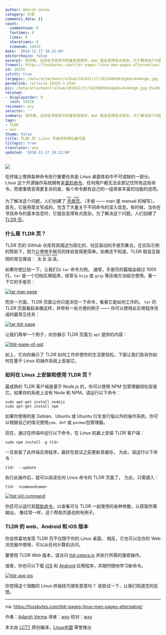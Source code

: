 ```yaml
---
author: Adarsh Verma
category: 分享
comments_data: []
count:
  commentnum: 0
  favtimes: 0
  likes: 0
  sharetimes: 0
  viewnum: 14432
date: '2018-12-17 18:22:00'
editorchoice: false
excerpt: 有时候，当你在寻找命令的基本信息时，man 就会显得有点庞杂。为了解决这个问题，人们创建了TLDR 页。
fromurl: https://fossbytes.com/tldr-pages-linux-man-pages-alternative/
id: 10355
islctt: true
largepic: /data/attachment/album/201812/17/182300hb6i6gkkc4n44ngm.jpg
permalink: /article-10355-1.html
pic: /data/attachment/album/201812/17/182300hb6i6gkkc4n44ngm.jpg.thumb.jpg
related:
- displayorder: 0
  raid: 10528
reviewer: wxy
selector: ''
summary: 有时候，当你在寻找命令的基本信息时，man 就会显得有点庞杂。为了解决这个问题，人们创建了TLDR 页。
tags:
- TLDR
- man
thumb: false
title: TLDR 页：Linux 手册页的简化替代品
titlepic: true
translator: wxy
updated: '2018-12-17 18:22:00'
---
```


![](/data/attachment/album/201812/17/182300hb6i6gkkc4n44ngm.jpg)


在终端上使用各种命令执行重要任务是 Linux 桌面体验中不可或缺的一部分。Linux 这个开源操作系统拥有[丰富的命令](https://fossbytes.com/a-z-list-linux-command-line-reference/)，任何用户都无法全部记住所有这些命令。而使事情变得更复杂的是，每个命令都有自己的一组带来丰富的功能的选项。


为了解决这个问题，人们创建了<ruby> <a href="https://fossbytes.com/linux-lexicon-man-pages-navigation/">  手册页 </a> <rt>  man page </rt></ruby>，（手册 —— man 是 manual 的缩写）。首先，它是用英文写成的，包含了大量关于不同命令的深入信息。有时候，当你在寻找命令的基本信息时，它就会显得有点庞杂。为了解决这个问题，人们创建了[TLDR 页](https://github.com/tldr-pages/tldr)。


### 什么是 TLDR 页？


TLDR 页的 GitHub 仓库将其描述为简化的、社区驱动的手册页集合。在实际示例的帮助下，努力让使用手册页的体验变得更简单。如果还不知道，TLDR 取自互联网的常见俚语：<ruby> 太长没读 <rt>  Too Long Didn’t Read </rt></ruby>。


如果你想比较一下，让我们以 `tar` 命令为例。 通常，手册页的篇幅会超过 1000 行。`tar` 是一个归档实用程序，经常与 `bzip` 或 `gzip` 等压缩方法结合使用。看一下它的手册页：


[![tar man page](/data/attachment/album/201812/17/182301yb4vvlotbn2aa21v.jpg)](https://fossbytes.com/wp-content/uploads/2017/11/tar-man-page.jpg)


而另一方面，TLDR 页面让你只是浏览一下命令，看看它是如何工作的。 `tar` 的 TLDR 页面看起来像这样，并带有一些方便的例子 —— 你可以使用此实用程序完成的最常见任务：


[![tar tldr page](/data/attachment/album/201812/17/182302bec0dzlsm68vw8pc.jpg)](https://fossbytes.com/wp-content/uploads/2017/11/tar-tldr-page.jpg)


让我们再举一个例子，向你展示 TLDR 页面为 `apt` 提供的内容：


[![tldr-page-of-apt](/data/attachment/album/201812/17/182304amrk3y3nkkkkymr7.jpg)](https://fossbytes.com/wp-content/uploads/2017/11/tldr-page-of-apt.jpg)


如上，它向你展示了 TLDR 如何工作并使你的生活更轻松，下面让我们告诉你如何在基于 Linux 的操作系统上安装它。


### 如何在 Linux 上安装和使用 TLDR 页？


最成熟的 TLDR 客户端是基于 Node.js 的，你可以使用 NPM 包管理器轻松安装它。如果你的系统上没有 Node 和 NPM，请运行以下命令：



```
sudo apt-get install nodejs
sudo apt-get install npm 
```

如果你使用的是 Debian、Ubuntu 或 Ubuntu 衍生发行版以外的操作系统，你可以根据自己的情况使用`yum`、`dnf` 或 `pacman`包管理器。


现在，通过在终端中运行以下命令，在 Linux 机器上安装 TLDR 客户端：



```
sudo npm install -g tldr 
```

一旦安装了此终端实用程序，最好在尝试之前更新其缓存。 为此，请运行以下命令：



```
tldr  --update 
```

执行此操作后，就可以阅读任何 Linux 命令的 TLDR 页面了。 为此，只需键入：



```
tldr  <commandname> 
```

[![tldr kill command](/data/attachment/album/201812/17/182305nfggnzde556wggn1.jpg)](https://fossbytes.com/wp-content/uploads/2017/11/tldr-kill-command.jpg)


你还可以运行其[帮助命令](https://github.com/tldr-pages/tldr-node-client)，以查看可与 TLDR 一起使用的各种参数，以获取所需输出。 像往常一样，这个帮助页面也附有例子。


### TLDR 的 web、Android 和 iOS 版本


你会惊喜地发现 TLDR 页不仅限于你的 Linux 桌面。 相反，它也可以在你的 Web 浏览器中使用，可以从任何计算机访问。


要使用 TLDR Web 版本，请访问 [tldr.ostera.io](https://tldr.ostera.io/) 并执行所需的搜索操作。


或者，你也可以下载 [iOS](https://itunes.apple.com/us/app/tldt-pages/id1071725095?ls=1&mt=8) 和 [Android](https://play.google.com/store/apps/details?id=io.github.hidroh.tldroid) 应用程序，并随时随地学习新命令。


[![tldr app ios](/data/attachment/album/201812/17/182306qvccc9dba292429a.jpg)](https://fossbytes.com/wp-content/uploads/2017/11/tldr-app-ios.jpg)


你觉得这个很酷的 Linux 终端技巧很有意思吗？ 请尝试一下，让我们知道您的反馈。




---


via: <https://fossbytes.com/tldr-pages-linux-man-pages-alternative/>


作者：[Adarsh Verma](https://fossbytes.com/author/adarsh/) 译者：[wxy](https://github.com/wxy) 校对：[wxy](https://github.com/wxy)


本文由 [LCTT](https://github.com/LCTT/TranslateProject) 原创编译，[Linux中国](https://linux.cn/) 荣誉推出